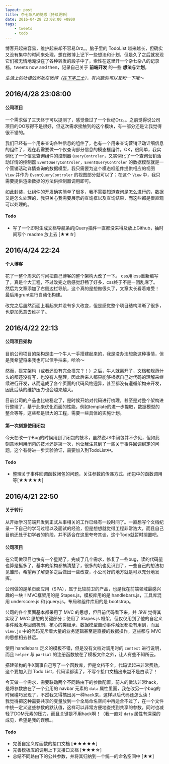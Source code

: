 ```yaml
---
layout: post
title: 杂七杂八的随感［持续更新］
date: 2016-04-28 23:08:00 +0800
tags: 
    - tweets
    - todo
---
```


博客开起来容易，维护起来却不容易Orz。。脑子里的 TodoList 越来越长，但确实又没有集中的时间来处理，想在微博上记下一些想法和计划，但是久了之后就发现它们被无情地淹没在了各种转发的段子中了，索性在这里开一个杂七杂八的记录档，tweets now and then，记录自己关于 **前端开发** 的一些 **想法与计划**。

*生活上的吐槽依然放在微博（[在下字三土](http://weibo.com/andrewidiot)），有兴趣的可以互粉一下哦～*

## 2016/4/28 23:08:00

#### 公司项目

一个需求做了三天终于可以提测了，感觉像过了一个世纪Orz。。之前觉得说公司项目的OO写得不是很好，但这次需求接触到的这个模块，有一部分还是让我觉得很不错的。

我们已经有一个用来查询各种信息的组件了，也有一个用来查询营销活动详细信息的组件了，现在我需要做一个仅查询部分信息的模态框组件。OK，很简单，我实例化了一个信息查询组件的控制器 `QueryControler`，又实例化了一个查询营销活动详情的控制器 `EventQueryControler`，`EventQueryControler` 的数据模型就是一个营销活动详情查询的数据模型，我只需要为这个模态框组件提供相应的视图 `View` 并作为 `EventQueryControler` 的视图部分就可以了；在这个 `View` 中，我只需要提供渲染数据的方法供控制器调用即可。

如此封装，让组件的开发确实简单了很多，我不需要知道查询是怎么进行的，数据又是怎么处理的，我只关心我需要展示的查询框以及查询结果，而这些都是很直观可以处理的。

#### Todo

- 写了一个即时生成文档导航条的jQuery插件一直都没来得及放上Github，抽时间写个 readme 放上去 [★★☆]


## 2016/4/24 22:24

#### 个人博客

花了一整个周末的时间把自己博客的整个架构大改了一下。  css用less重新编写了，真是个大工程，不过改完之后感觉舒畅了好多，css终于不是一团乱麻了。  
然后为文章添加了右侧边栏导航，这个真的是想做很久了，文章太长看着难受！  
最后用grunt进行自动化构建。  

改完之后虽然页面上看起来并没有多大改变，但是感觉整个项目结构清晰了很多，也更加愿意去维护了。


## 2016/4/22 22:13

#### 公司项目架构

目前公司项目的架构是由一个牛人一手搭建起来的，我是没办法想象这种事情，但是我希望将来我也可以信手拈来，哈哈～

然而，搭完架构（或者还没有完全搭完？！）之后，牛人就离开了，文档和规范什么的都还没有写，也没有人整理，因此后来人都只能够根据自己对代码的理解来继续进行开发，从而造成了各个页面的代码风格迥异，甚至都没有遵循架构来开发，因此后续的维护压力也会越来越大。

目前公司的产品也比较稳定了，是时候开始对代码进行梳理，甚至是对整个架构进行整理了，基于此来优化页面的性能，例如template的进一步提取，数据模型的整合等等，这些都是很大的工程，需要一些具体的实施计划。

#### 第一次刻意使用闭包

今天在改一个Bug的时候用到了闭包的技术，虽然说JS中闭包并不少见，但如此刻意地利用闭包的技术还是第一次，也让我注意到了一些关于事件回调绑定的问题，这个有待进一步实验验证，需要加入到TodoList中。

#### Todo

- 整理关于事件回调函数闭包的问题，关注参数的传递方式、闭包中的函数调用等[★★★★★]


## 2016/4/21 22:50

#### 关于转行

从开始学习前端开发到正式从事相关的工作已经有一段时间了。一直想写个文档纪录一下自己的学习过程以及面试的经验，但是想想就觉得工程非常浩大，而且自己目前还处于初学者的阶段，并不适合在这里夸夸其谈，这个Todo就暂时搁置吧。

#### 公司项目

在公司做项目也快有一个星期了，完成了几个需求，修复了一些bug，读的代码量也算是挺多了，基本的架构都搞清楚了，很多的坑也见识到了，一些自己的想法初见雏形，希望再了解更多之后做出一些改变，小公司好的地方就是可以充分地发挥。

公司做的是单页面应用（SPA），属于比较前卫的产品，也是我在前端领域最感兴趣的一块！MVC框架用的是 Stapes.js，模板库用的是 handlebars.js，工具库混用 underscore.js 和 jquery.js，布局和组件库用的是 bootstrap。

公司的各个页面基本都采用了 MVC 的思想，但目前代码看下来，并 *没有* 觉得其实现了 MVC 思想的关键部分；使用了 Stapes.js 框架，但仅仅用到了他的自定义事件触发与回调机制，核心的类继承、数据模型自动事件触发都没有用到，而且 `view.js` 中的代码充斥着大量的业务逻辑甚至是直接的数据操作，这些都与 MVC 的思想相去甚远。

使用 handlebars 定义的模板不错，但是没有文档对调用时的 `context` 进行说明，而且 `helper` 与 `partial` 的注册函数放在了模板文件之外，让人有些不知所云。

搭建架构的牛X同事自己写了一个函数库，但是文档不全，代码读起来非常费劲，这个要加入到 Todo List，代码读都读了，不写个接口文档出来岂不是白读了！

今天做一个需求，需要联动两个不同路由下的参数配置，前人的做法非常hack，是将参数放在了一个公用的 navbar 元素的 `data` 属性里面，我在改另一个bug的时候碰巧发现了，不然我又得搞出另一种hack来，这样以后代码还怎么读！  
我觉得把这种需要共享的变量放到一个全局命名空间中再适合不过了，在一个文件中统一定义这些参数的默认值，这样可以非常方便地查找到共享的参数，同时也减轻了DOM元素的压力，而且关键是不用hack啊！（我一直对 `data` 属性有深深的成见，希望是我的误解。。

#### Todo

- 完善自定义库函数的接口文档 [★★★★★]
- 完善模板库的调用上下文接口文档 [★★★☆]
- 总结不同路由下的公共参数，并将其归纳到一个统一的命名空间中 [★★]
